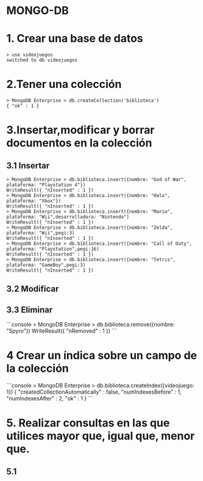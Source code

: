 # MONGO-DB


<h1>1. Crear una base de datos</h1>

```console
> use videojuegos
switched to db videojuegos
```
<h1>2.Tener una colección</h1>

```console
> MongoDB Enterprise > db.createCollection('biblioteca')
{ "ok" : 1 }
```
<h1>3.Insertar,modificar y borrar documentos en la colección</h1>
<h2>3.1 Insertar</h2>

```console
> MongoDB Enterprise > db.biblioteca.insert({nombre: "God of War", plataforma: "Playstation 4"})
WriteResult({ "nInserted" : 1 })
> MongoDB Enterprise > db.biblioteca.insert({nombre: "Halo", plataforma: "Xbox"})
WriteResult({ "nInserted" : 1 })
> MongoDB Enterprise > db.biblioteca.insert({nombre: "Mario", plataforma: "Wii",desarrolladora: "Nintendo")
WriteResult({ "nInserted" : 1 })
> MongoDB Enterprise > db.biblioteca.insert({nombre: "Zelda", plataforma: "Wii",pegi:3)
WriteResult({ "nInserted" : 1 })
> MongoDB Enterprise > db.biblioteca.insert({nombre: "Call of Duty", plataforma: "Playstation",pegi:16)
WriteResult({ "nInserted" : 1 })
> MongoDB Enterprise > db.biblioteca.insert({nombre: "Tetris", plataforma: "GameBoy",pegi:3)
WriteResult({ "nInserted" : 1 })
```
<h2>3.2 Modificar</h2>


<h2>3.3 Eliminar</h2>
```console
> MongoDB Enterprise > db.biblioteca.remove({nombre: "Spyro"})
WriteResult({ "nRemoved" : 1 })
```
<h1>4 Crear un índica sobre un campo de la colección</h1>
```console
> MongoDB Enterprise > db.biblioteca.createIndex({videojuego: 1})
{
        "createdCollectionAutomatically" : false,
        "numIndexesBefore" : 1,
        "numIndexesAfter" : 2,
        "ok" : 1
}
```
<h1>5. Realizar consultas en las que utilices mayor que, igual que, menor que.</h1>
<h2>5.1 </h2>
